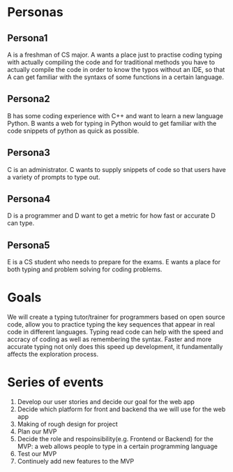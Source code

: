 Personas
===========

Persona1
-----------
A is a freshman of CS major. A wants a place just to practise coding typing with actually compiling the code and for traditional methods you have to actually compile the code in order to know the typos without an IDE, so that A can get familiar with the syntaxs of some functions in a certain language. 

Persona2
-----------
B has some coding experience with C++ and want to learn a new language Python. B wants a web for typing in Python would to get familiar with the code snippets of python as quick as possible.

Persona3
----------
C is an administrator. C wants to supply snippets of code so that users have a variety of prompts to type out.

Persona4
-----------
D is a programmer and D want to get a metric for how fast or accurate D can type.

Persona5
-----------
E is a CS student who needs to prepare for the exams. E wants a place for both typing and problem solving for coding problems.

Goals
=========
We will create a typing tutor/trainer for programmers based on open source code, allow you to practice typing the key sequences that appear in real code in different languages. Typing read code can help with the speed and accracy of coding as well as remembering the syntax. Faster and more accurate typing not only does this speed up development, it fundamentally affects the exploration process.

Series of events
=========
1. Develop our user stories and decide our goal for the web app
2. Decide which platform for front and backend tha we will use for the web app
3. Making of rough design for project
4. Plan our MVP
5. Decide the role and respoinsibility(e.g. Frontend or Backend) for the MVP: a web allows people to type in a certain programming language
6. Test our MVP
7. Continuely add new features to the MVP


